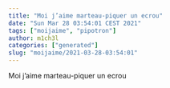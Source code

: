 ```yaml
---
title: "Moi j’aime marteau-piquer un ecrou"
date: "Sun Mar 28 03:54:01 CEST 2021"
tags: ["moijaime", "pipotron"]
author: m1ch3l
categories: ["generated"]
slug: "moijaime/2021-03-28-03:54:01"
---
```


Moi j’aime marteau-piquer un ecrou

